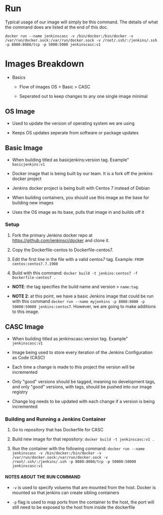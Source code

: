 # Run

Typical usage of our image will simply be this command. The details of what the command does are listed at the end of this doc.

`docker run --name jenkinscasc -v /bin/docker:/bin/docker -v /var/run/docker.sock:/var/run/docker.sock -v /root/.ssh/:/jenkins/.ssh -p 8080:8080/tcp -p 5000:5000 jenkinscasc:v1`

# Images Breakdown

- Basics

  - Flow of images OS > Basic > CASC
  
  - Seperated out to keep changes to any one single image minimal

## OS Image

- Used to update the version of operating system we are using

- Keeps OS updates seperate from software or package updates

## Basic Image

- When building titled as basicjenkins:version tag. Example" `basicjenkins:v1`

- Docker image that is being built by our team. It is a fork off the jenkins docker project

- Jenkins docker project is being built with Centos 7 instead of Debian

- When building containers, you should use this image as the base for building new images

- Uses the OS image as its base, pulls that image in and builds off it

### Setup

1. Fork the primary Jenkins docker repo at https://github.com/jenkinsci/docker and clone it.

2. Copy the Dockerfile-centos to Dockerfile-centos7.

3. Edit the first line in the file with a valid centos7 tag. Example: `FROM centos:centos7.7.1908`

4. Build with this command: `docker build -t jenkins:centos7 -f Dockerfile-centos7 .`

- **NOTE**: the tag specifies the build name and version > `name:tag`.

- **NOTE 2**: at this point, we have a basic Jenkins image that could be run with this command `docker run --name myjenkins -p 8080:8080 -p 50000:50000 jenkins:centos7`. However, we are going to make additions to this image.

## CASC Image

- When building titled as jenkinscasc:version tag. Example" `jenkinscasc:v1`

- Image being used to store every iteration of the Jenkins Configuration as Code (CASC)

- Each time a change is made to this project the version will be incremented

- Only "good" versions should be tagged, meaning no development tags, and only "good" versions, with tags, should be pushed into our image registry

- Change log needs to be updated with each change if a version is being incremented

### Building and Running a Jenkins Container

1. Go to repository that has Dockerfile for CASC

2. Build new image for that repository: `docker build -t jenkinscasc:v1 .`

3. Run the container with the following command: `docker run --name jenkinscasc -v /bin/docker:/bin/docker -v /var/run/docker.sock:/var/run/docker.sock -v /root/.ssh/:/jenkins/.ssh -p 8080:8080/tcp -p 50000:50000 jenkinscasc:v1`

#### NOTES ABOUT THE RUN COMMAND

- `-v` is used to specify voluems that are mounted from the host. Docker is mounted so that jenkins can create sibling containers

- `-p` flag is used to map ports from the container to the host, the port will still need to be exposed to the host from inside the dockerfile
